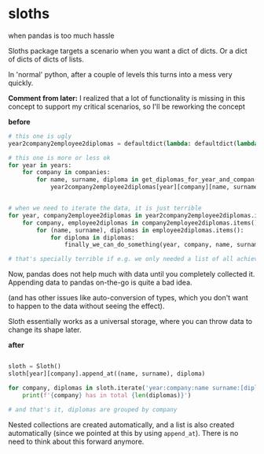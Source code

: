 # sloths

when pandas is too much hassle

Sloths package targets a scenario when you want a dict of dicts.
Or a dict of dicts of dicts of lists. 

In 'normal' python, after a couple of levels this turns into a mess very quickly.

**Comment from later:** I realized that a lot of functionality is missing in this concept 
to support my critical scenarios, so I'll be reworking the concept

**before**
```python
# this one is ugly
year2company2employee2diplomas = defaultdict(lambda: defaultdict(lambda : defaultdict(list)))

# this one is more or less ok
for year in years:
    for company in companies:
        for name, surname, diploma in get_diplomas_for_year_and_compan(year, company)
            year2company2employee2diplomas[year][company][name, surname].append(diploma)


# when we need to iterate the data, it is just terrible
for year, company2employee2diplomas in year2company2employee2diplomas.items():
    for company, employee2diplomas in company2employee2diplomas.items():
        for (name, surname), diplomas in employee2diplomas.items():
            for diploma in diplomas:
                finally_we_can_do_something(year, company, name, surname, diploma)

# that's specially terrible if e.g. we only needed a list of all achievemnts for a company.
```

Now, pandas does not help much with data until you completely collected it. Appending data to pandas on-the-go is quite a bad idea.

(and has other issues like auto-conversion of types, which you don't want to happen to the data without seeing the effect).

Sloth essentially works as a universal storage, where you can throw data to change its shape later.

**after**
```python

sloth = Sloth()
sloth[year][company].append_at((name, surname), diploma)

for company, diplomas in sloth.iterate('year:company:name surname:[diploma] -> company [diploma]'):
    print(f'{company} has in total {len(diplomas)}')

# and that's it, diplomas are grouped by company
```

Nested collections are created automatically, and a list is also created automatically (since we pointed at this by using `append_at`).
There is no need to think about this forward anymore.

